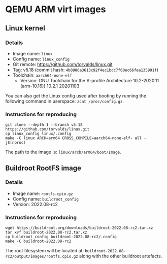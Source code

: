 # QEMU ARM virt images

## Linux kernel

### Details
* Image name: `linux`
* Config name: `linux_config`
* Git remote: https://github.com/torvalds/linux.git
* Tag: v5.18 (commit hash: `4b0986a3613c92f4ec1bdc7f60ec66fea135991f`)
* Toolchain: `aarch64-none-elf`
    * Version: GNU Toolchain for the A-profile Architecture 10.2-2020.11 (arm-10.16)) 10.2.1 20201103

You can also get the Linux config used after booting by running the following
command in userspace: `zcat /proc/config.gz`.

### Instructions for reproducing
```
git clone --depth 1 --branch v5.18 https://github.com/torvalds/linux.git
cp linux_config linux/.config
make -C linux ARCH=arm64 CROSS_COMPILE=aarch64-none-elf- all -j$(nproc)
```

The path to the image is: `linux/arch/arm64/boot/Image`.

## Buildroot RootFS image

### Details
* Image name: `rootfs.cpio.gz`
* Config name: `buildroot_config`
* Version: 2022.08-rc2

### Instructions for reproducing

```
wget https://buildroot.org/downloads/buildroot-2022.08-rc2.tar.xz
tar xvf buildroot-2022.08-rc2.tar.xz
cp buildroot_config buildroot-2022.08-rc2/.config
make -C buildroot-2022.08-rc2
```

The root filesystem will be located at: `buildroot-2022.08-rc2/output/images/rootfs.cpio.gz` along
with the other buildroot artefacts.
